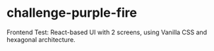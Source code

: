 # challenge-purple-fire
Frontend Test: React-based UI with 2 screens, using Vanilla CSS and hexagonal architecture.
